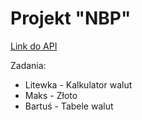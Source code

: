 # Projekt "NBP"

[Link do API](https://api.nbp.pl/)

Zadania:
- Litewka - Kalkulator walut
- Maks - Złoto 
- Bartuś - Tabele walut
